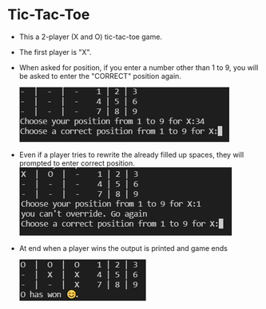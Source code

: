 
# Tic-Tac-Toe

- This a 2-player (X and O) tic-tac-toe game. 
- The first player is "X".
- When asked for position, if you enter a number other than 1 to 9, you will be asked to enter the "CORRECT" position again.
    
    ![Screenshot](https://github.com/vishnusai2183/Tic-Tac-Toe/blob/main/screenshots/other_number.png)
- Even if a player tries to rewrite the already filled up spaces, they will prompted to enter correct position.   
    ![Screenshot](https://github.com/vishnusai2183/Tic-Tac-Toe/blob/main/screenshots/override.png)
- At end when a player wins the output is printed and game ends

    ![screenshot](https://github.com/vishnusai2183/Tic-Tac-Toe/blob/main/screenshots/result.png)
